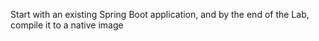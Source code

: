 Start with an existing Spring Boot application, and by the end of the Lab, compile it to a native image
